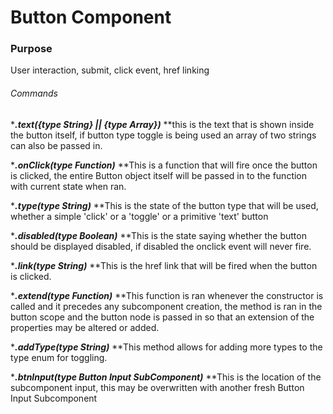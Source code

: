 # Button Component

### Purpose
User interaction, submit, click event, href linking

###### Commands

*___.text({*type* **String**} || {*type* **Array**})___ **this is the text that is shown inside the button itself, if button type toggle is being used an array of two strings can also be passed in.

*___.onClick(*type* **Function**)___ **This is a function that will fire once the button is clicked, the entire Button object itself will be passed in to the function with current state when ran.

*___.type(*type* **String**)___ **This is the state of the button type that will be used, whether a simple 'click' or a 'toggle' or a primitive 'text' button

*___.disabled(*type* **Boolean**)___ **This is the state saying whether the button should be displayed disabled, if disabled the onclick event will never fire.

*___.link(*type* **String**)___ **This is the href link that will be fired when the button is clicked.

*___.extend(*type* **Function**)___ **This function is ran whenever the constructor is called and it precedes any subcomponent creation, the method is ran in the button scope and the button node is passed in so that an extension of the properties may be altered or added.

*___.addType(*type* **String**)___ **This method allows for adding more types to the type enum for toggling.

*___.btnInput(*type* **Button Input SubComponent**)___ **This is the location of the subcomponent input, this may be overwritten with another fresh Button Input Subcomponent